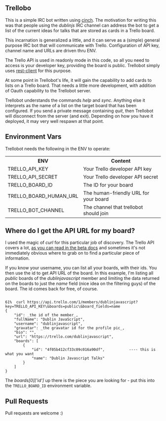 ## Trellobo
This is a simple IRC bot written using [cinch](http://github.com/cinchrb/cinch). The motivation for writing this was that people using the *dublinjs* IRC channel can address the bot to get a list of the current ideas for talks that are stored as cards in a Trello board. 

This incarnation is generalized a little, and it can serve as a (simple) general purpose IRC bot that will communicate with Trello. Configuration of API key, channel name and URLs are driven thru ENV. 

The Trello API is used in readonly mode in this code, so all you need to access is your developer key, providing the board is public. Trellobot simply uses [rest-client](https://github.com/archiloque/rest-client) for this purpose.

At some point in Trellobot's life, it will gain the capability to add cards to lists on a Trello board. That needs a little more development, with addition of Oauth capability to the Trellobot server.

Trellobot understands the commands *help* and *sync*. Anything else it interprets as the name of a list on the target board that has been configured. If you send a private message containing *quit*, then Trellobot will disconnect from the server (and exit). Depending on how you have it deployed, it may very well respawn at that point.

## Environment Vars
Trellobot needs the following in the ENV to operate:
<table>
  <tr><th>ENV</th><th>Content</th></tr>
  <tr><td>TRELLO_API_KEY</td><td>Your Trello developer API key</td></tr>
  <tr><td>TRELLO_API_SECRET</td><td>Your Trello developer API secret</td></tr>
  <tr><td>TRELLO_BOARD_ID</td><td>The ID for your board</td></tr>
  <tr><td>TRELLO_BOARD_HUMAN_URL</td><td>The human-friendly URL for your board</td></tr>
  <tr><td>TRELLO_BOT_CHANNEL</td><td>The channel that trellobot should join</td></tr>
</table>

## Where do I get the API URL for my board?
I used the magic of _curl_ for this particular job of discovery. The Trello API covers a lot, [as you can read in the beta docs](https://trello.com/docs/api/index.html) and sometimes it's not immediately obvious where to grab on to find a particular piece of information. 

If you know your username, you can list all your boards, with their ids. You then use the id to get API URL of the board. In this example, I'm listing all _public_ boards of the _dublinjavascript_ member and limiting the data returned on the boards to just the _name_ field (nice idea on the filtering guys) of the board. The id comes back for free, of course.

<pre><code>
61%  curl https://api.trello.com/1/members/dublinjavascript?key=TRELLO_API_KEY\&boards=public\&board_fields=name
{
    "id": _the id of the member_,
    "fullName": "Dublin JavaScript",
    "username": "dublinjavascript",
    "gravatar": _the gravatar id for the profile pic_,
    "bio": "",
    "url": "https://trello.com/dublinjavascript",
    "boards": [
        {
            "id": "4f05b412cf33c09c016a90df",           ---- this is what you want
            "name": "Dublin Javascript Talks"
        }
    ]
}
</code></pre>

The *boards[0]['id']* up there is the piece you are looking for - put this into the `TRELLO_BOARD_ID` environment variable.

## Pull Requests

Pull requests are welcome :)